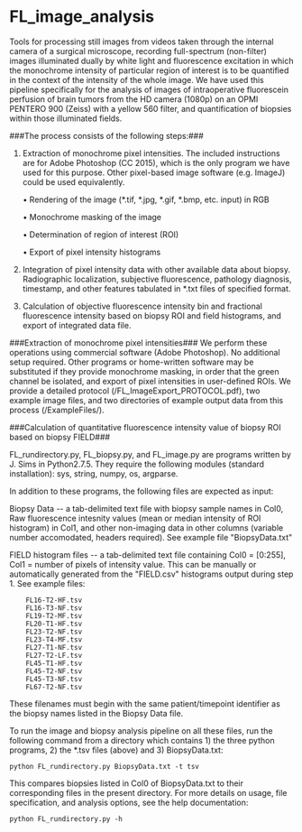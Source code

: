 # FL_image_analysis
Tools for processing still images from videos taken through the internal camera of a surgical microscope, recording full-spectrum (non-filter) images illuminated dually by white light and fluorescence excitation in which the monochrome intensity of particular region of interest is to be quantified in the context of the intensity of the whole image.  We have used this pipeline specifically for the analysis of images of intraoperative fluorescein perfusion of brain tumors from the HD camera (1080p) on an OPMI PENTERO 900 (Zeiss) with a yellow 560 filter, and quantification of biopsies within those illuminated fields.

###The process consists of the following steps:###

1.	Extraction of monochrome pixel intensities.  The included instructions are for Adobe Photoshop (CC 2015), which is the only program we have used for this purpose.  Other pixel-based image software (e.g. ImageJ) could be used equivalently.

	•	Rendering of the image (*.tif, *.jpg, *.gif, *.bmp, etc. input) in RGB
	
	•	Monochrome masking of the image
	
	•	Determination of region of interest (ROI)
	
	•	Export of pixel intensity histograms
	
2.	Integration of pixel intensity data with other available data about biopsy.  Radiographic localization, subjective fluorescence, pathology diagnosis, timestamp, and other features tabulated in *.txt files of specified format.

3.	Calculation of objective fluorescence intensity bin and fractional fluorescence intensity based on biopsy ROI and field histograms, and export of integrated data file.

###Extraction of monochrome pixel intensities###
We perform these operations using commercial software (Adobe Photoshop).  No additional setup required. Other programs or home-written software may be substituted if they provide monochrome masking, in order that the green channel be isolated, and export of pixel intensities in user-defined ROIs. We provide a detailed protocol (/FL_ImageExport_PROTOCOL.pdf), two example image files, and two directories of example output data from this process (/ExampleFiles/).

###Calculation of quantitative fluorescence intensity value of biopsy ROI based on biopsy FIELD###

FL_rundirectory.py, FL_biopsy.py, and FL_image.py are programs written by J. Sims in Python2.7.5.  They require the following modules (standard installation):  sys, string, numpy, os, argparse.

In addition to these programs, the following files are expected as input:

Biopsy Data -- a tab-delimited text file with biopsy sample names in Col0, Raw fluorescence intesnity values (mean or median intensity of ROI histogram) in Col1, and other non-imaging data in other columns (variable number accomodated, headers required).  See example file "BiopsyData.txt"

FIELD histogram files -- a tab-delimited text file containing Col0 = [0:255], Col1 = number of pixels of intensity value. This can be manually or automatically generated from the "FIELD.csv" histograms output during step 1.  See example files:
```	FL16-T1-MF.tsv
	FL16-T2-HF.tsv
	FL16-T3-NF.tsv
	FL19-T2-MF.tsv
	FL20-T1-HF.tsv
	FL23-T2-NF.tsv
	FL23-T4-MF.tsv
	FL27-T1-NF.tsv
	FL27-T2-LF.tsv
	FL45-T1-HF.tsv
	FL45-T2-NF.tsv
	FL45-T3-NF.tsv
	FL67-T2-NF.tsv
```
These filenames must begin with the same patient/timepoint identifier as the biopsy names listed in the Biopsy Data file.

To run the image and biopsy analysis pipeline on all these files, run the following command from a directory which contains 1) the three python programs, 2) the *.tsv files (above) and 3) BiopsyData.txt:
```
python FL_rundirectory.py BiopsyData.txt -t tsv
```
This compares biopsies listed in Col0 of BiopsyData.txt to their corresponding files in the present directory.  For more details on usage, file specification, and analysis options, see the help documentation:
```
python FL_rundirectory.py -h
```